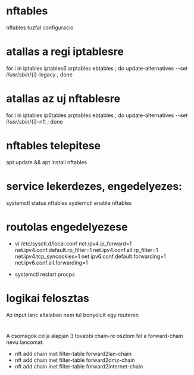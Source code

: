 # nftables
nftables tuzfal configuracio

# atallas a regi iptablesre
for i in iptables iptables6 arptables ebtables ; do update-alternatives --set ${i} /usr/sbin/${i}-legacy ; done

# atallas az uj nftablesre
for i in iptables ip6tables arptables ebtables ; do update-alternatives --set ${i} /usr/sbin/${i}-nft ; done

# nftables telepitese
apt update && apt install nftables

# service lekerdezes, engedelyezes:
systemctl status nftables
systemctl enable nftables

# routolas engedelyezese
- vi /etc/sysctl.d/local.conf
	net.ipv4.ip_forward=1
	net.ipv4.conf.default.rp_filter=1
	net.ipv4.conf.all.rp_filter=1
	net.ipv4.tcp_syncookies=1
    net.ipv6.conf.default.forwarding=1
	net.ipv6.conf.all.forwarding=1

- systemctl restart procps
# logikai felosztas
 Az input lanc altalaban nem tul bonyolult egy routeren
#
A csomagok celja alapjan 3 tovabbi chain-re osztom fel a forward-chain nevu lancomat:
- nft add chain inet filter-table forward2lan-chain
- nft add chain inet filter-table forward2dmz-chain
- nft add chain inet filter-table forward2internet-chain
